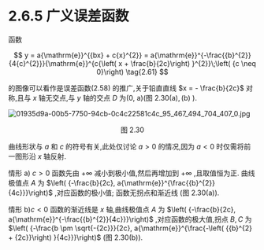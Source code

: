 # 2.6.5 广义误差函数

函数

$$
y = a{\mathrm{e}}^{{bx} + c{x}^{2}} = a{\mathrm{e}}^{-\frac{{b}^{2}}{4{c}^{2}}}{\mathrm{e}}^{c{\left( x + \frac{b}{2c}\right) }^{2}}\;\left( {c \neq  0}\right)  \tag{2.61}
$$

的图像可以看作是误差函数(2.58) 的推广,关于铅直直线 $x =  - \frac{b}{2c}$ 对称,且与 $x$ 轴无交点,与 $y$ 轴的交点 $D$ 为(0, a)(图 ${2.30}\left( \mathrm{a}\right) ,\left( \mathrm{b}\right)$ ).

![01935d9a-00b5-7750-94cb-0c4c22581c4c_95_467_494_704_407_0.jpg](/images/01935d9a-00b5-7750-94cb-0c4c22581c4c_95_467_494_704_407_0.jpg)

<center>图 2.30</center>

曲线形状与 $a$ 和 $c$ 的符号有关,此处仅讨论 $a > 0$ 的情况,因为 $a < 0$ 时仅需将前一图形沿 $x$ 轴反射.

情形 a) $c > 0$ 函数先由 $+ \infty$ 减小到极小值,然后再增加到 $+ \infty$ ,且取值恒为正. 曲线极值点 $A$ 为 $\left( {-\frac{b}{2c}, a{\mathrm{e}}^{\frac{{b}^{2}}{4c}}}\right)$ ,对应函数的极小值; 函数无拐点和渐近线 (图 2.30(a)).

情形 $\mathrm{b})c < 0$ 函数的渐近线是 $x$ 轴,曲线极值点 $A$ 为 $\left( {-\frac{b}{2c}, a{\mathrm{e}}^{-\frac{{b}^{2}}{4c}}}\right)$ ,对应函数的极大值,拐点 $B, C$ 为 $\left( {-\frac{b \pm  \sqrt{-{2c}}}{2c}, a{\mathrm{e}}^{\frac{-\left( {{b}^{2} + {2c}}\right) }{4c}}}\right)$ (图 2.30(b)).
